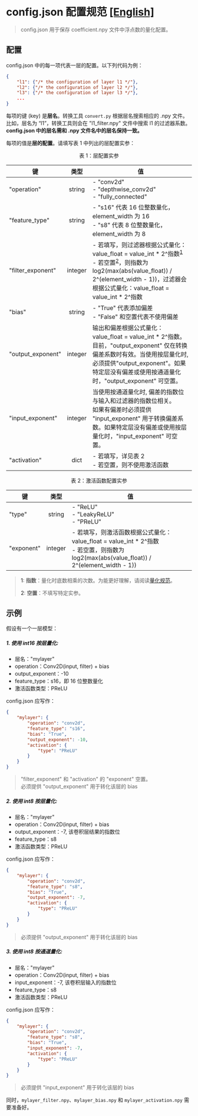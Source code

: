 # config.json 配置规范 [[English]](./specification_of_config_json.md)

> config.json 用于保存 coefficient.npy 文件中浮点数的量化配置。



## 配置

config.json 中的每一项代表一层的配置。以下列代码为例：

```json
{
    "l1": {"/* the configuration of layer l1 */"},
    "l2": {"/* the configuration of layer l2 */"},
    "l3": {"/* the configuration of layer l3 */"},
    ...
}
```

每项的键 (key) 是**层名**。转换工具 ``convert.py`` 根据层名搜索相应的 .npy 文件。比如，层名为 “l1”，转换工具则会在 "l1_filter.npy" 文件中搜索 l1 的过滤器系数。**config.json 中的层名需和 .npy 文件名中的层名保持一致。**



每项的值是**层的配置**。请填写表 1 中列出的层配置实参：

<div align=center>表 1：层配置实参</div>

| 键 | 类型 | 值 |
|---|:---:|---|
| "operation" | string | - "conv2d"<br>- "depthwise_conv2d"<br>- "fully_connected" |
| "feature_type" | string | - "s16" 代表 16 位整数量化，element_width 为 16<br>- "s8" 代表 8 位整数量化， element_width 为 8 |
| "filter_exponent" | integer | - 若填写，则过滤器根据公式量化：value_float = value_int * 2^指数<sup>[1](#note1)</sup> <br>- 若空置<sup>[2](#note2)</sup>，则指数为 log2(max(abs(value_float)) / 2^(element_width - 1))，过滤器会根据公式量化：value_float = value_int * 2^指数|
| "bias" | string | - "True" 代表添加偏差<br>- "False" 和空置代表不使用偏差 |
| "output_exponent" | integer | 输出和偏差根据公式量化：value_float = value_int * 2^指数。<br>目前，"output_exponent" 仅在转换偏差系数时有效。当使用按层量化时, 必须提供"output_exponent"。如果特定层没有偏差或使用按通道量化时，"output_exponent" 可空置。 |
| "input_exponent" | integer | 当使用按通道量化时, 偏差的指数位与输入和过滤器的指数位相关。<br>如果有偏差时必须提供 "input_exponent" 用于转换偏差系数。如果特定层没有偏差或使用按层量化时，"input_exponent" 可空置。|
| "activation" | dict | - 若填写，详见表 2<br>- 若空置，则不使用激活函数 |

<div align=center>表 2：激活函数配置实参</div>

| 键 | 类型 | 值 |
|---|:---:|---|
| "type" | string | - "ReLU"<br>- "LeakyReLU"<br>- "PReLU" |
| "exponent" | integer | - 若填写，则激活函数根据公式量化： value_float = value_int  * 2^指数<br>- 若空置，则指数为 log2(max(abs(value_float)) / 2^(element_width - 1)) |


> <a name="note1">1</a>: **指数**：量化时底数相乘的次数。为能更好理解，请阅读[量化规范](./quantization_specification.md)。
>
> <a name="note2">2</a>: **空置**：不填写特定实参。




## 示例

假设有一个一层模型：

##### 1. 使用 int16 按层量化:
- 层名："mylayer"
- operation：Conv2D(input, filter) + bias
- output_exponent：-10
- feature_type：s16，即 16 位整数量化
- 激活函数类型：PReLU 

config.json 应写作：

```json
{
	"mylayer": {
		"operation": "conv2d",
		"feature_type": "s16",
        "bias": "True",
        "output_exponent": -10,
        "activation": {
            "type": "PReLU"
        }
	}
}
```
> "filter_exponent" 和 "activation" 的 "exponent" 空置。<br/>
> 必须提供 "output_exponent" 用于转化该层的 bias 

##### 2. 使用 int8 按层量化:
- 层名："mylayer"
- operation：Conv2D(input, filter) + bias
- output_exponent：-7, 该卷积层结果的指数位
- feature_type：s8
- 激活函数类型：PReLU 

config.json 应写作：

```json
{
	"mylayer": {
		"operation": "conv2d",
		"feature_type": "s8",
        "bias": "True",
        "output_exponent": -7,
        "activation": {
            "type": "PReLU"
        }
	}
}
```
> 必须提供 "output_exponent" 用于转化该层的 bias 


##### 3. 使用 int8 按通道量化:
- 层名："mylayer"
- operation：Conv2D(input, filter) + bias
- input_exponent：-7, 该卷积层输入的指数位
- feature_type：s8
- 激活函数类型：PReLU 

config.json 应写作：

```json
{
	"mylayer": {
		"operation": "conv2d",
		"feature_type": "s8",
        "bias": "True",
        "input_exponent": -7,
        "activation": {
            "type": "PReLU"
        }
	}
}
```
> 必须提供 "input_exponent" 用于转化该层的 bias 

同时，`mylayer_filter.npy`、`mylayer_bias.npy` 和 `mylayer_activation.npy` 需要准备好。
